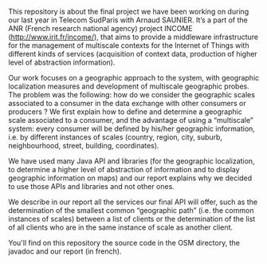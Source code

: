 This repository is about the final project we have been working on during our last year in Telecom SudParis with Arnaud SAUNIER. It’s a part of the ANR (French research national agency) project INCOME (http://www.irit.fr/income/), that aims to provide a middleware infrastructure for the management of multiscale contexts for the Internet of Things with different kinds of services (acquisition of context data, production of higher level of abstraction information).
 
Our work focuses on a geographic approach to the system, with geographic localization measures and development of multiscale geographic probes. The problem was the following: how do we consider the geographic scales associated to a consumer in the data exchange with other consumers or producers ? We first explain how to define and determine a geographic scale associated to a consumer, and the advantage of using a “multiscale” system: every consumer will be defined by his/her geographic information, i.e. by different instances of scales (country, region, city, suburb, neighbourhood, street, building, coordinates).
 
We have used many Java API and libraries (for the geographic localization, to determine a higher level of abstraction of information and to display geographic information on maps) and our report explains why we decided to use those APIs and libraries and not other ones.
 
We describe in our report all the services our final API will offer, such as the determination of the smallest common “geographic path” (i.e. the common instances of scales) between a list of clients or the determination of the list of all clients who are in the same instance of scale as another client.


You'll find on this repository the source code in the OSM directory, the javadoc and our report (in french). 
